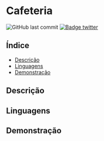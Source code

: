 # Cafeteria

![GitHub last commit](https://img.shields.io/github/last-commit/aaneleh/cafeteria)
[![Badge twitter](https://img.shields.io/twitter/follow/helena_kurzzz)](https://twitter.com/helena_kurzzz)

## Índice

* [Descrição](#descrição)
* [Linguagens](#linguagens)
* [Demonstração](#demonstração)

## Descrição

## Linguagens

## Demonstração